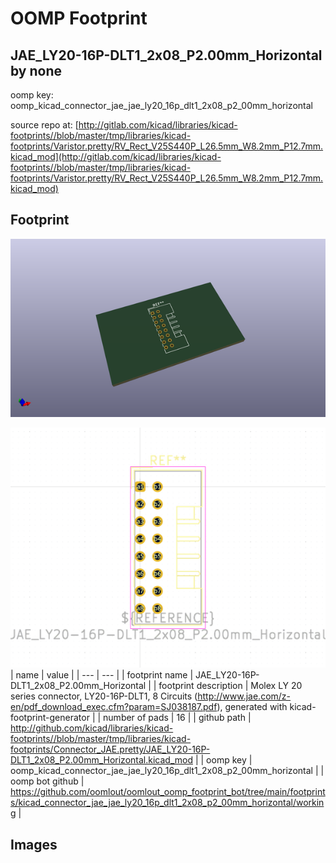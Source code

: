 # OOMP Footprint  
## JAE_LY20-16P-DLT1_2x08_P2.00mm_Horizontal  by none  
  
oomp key: oomp_kicad_connector_jae_jae_ly20_16p_dlt1_2x08_p2_00mm_horizontal  
  
source repo at: [http://gitlab.com/kicad/libraries/kicad-footprints//blob/master/tmp/libraries/kicad-footprints/Varistor.pretty/RV_Rect_V25S440P_L26.5mm_W8.2mm_P12.7mm.kicad_mod](http://gitlab.com/kicad/libraries/kicad-footprints//blob/master/tmp/libraries/kicad-footprints/Varistor.pretty/RV_Rect_V25S440P_L26.5mm_W8.2mm_P12.7mm.kicad_mod)  
## Footprint  
  
[![working_kicad_pcb_3d.png](working_kicad_pcb_3d_600.png)](working_kicad_pcb_3d.png)  
  
[![working.png](working_600.png)](working.png)  
| name | value | 
| --- | --- | 
| footprint name | JAE_LY20-16P-DLT1_2x08_P2.00mm_Horizontal | 
| footprint description | Molex LY 20 series connector, LY20-16P-DLT1, 8 Circuits (http://www.jae.com/z-en/pdf_download_exec.cfm?param=SJ038187.pdf), generated with kicad-footprint-generator | 
| number of pads | 16 | 
| github path | http://github.com/kicad/libraries/kicad-footprints//blob/master/tmp/libraries/kicad-footprints/Connector_JAE.pretty/JAE_LY20-16P-DLT1_2x08_P2.00mm_Horizontal.kicad_mod | 
| oomp key | oomp_kicad_connector_jae_jae_ly20_16p_dlt1_2x08_p2_00mm_horizontal | 
| oomp bot github | https://github.com/oomlout/oomlout_oomp_footprint_bot/tree/main/footprints/kicad_connector_jae_jae_ly20_16p_dlt1_2x08_p2_00mm_horizontal/working | 
## Images  
